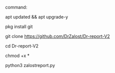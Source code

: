 command: 

apt updated && apt upgrade-y

pkg install git 

git clone https://github.com/DrZalost/Dr-report-V2


cd Dr-report-V2

chmod +x * 

python3 zalostreport.py
